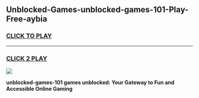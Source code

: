 
## Unblocked-Games-unblocked-games-101-Play-Free-aybia
<h3>
<a href="https://premium76.site?title=unblocked-games-101&ref=17A">CLICK TO PLAY</a></h3>
<hr>

<h3>
<a href="https://premium76.site?title=unblocked-games-101&ref=17A">CLICK 2 PLAY</a>
  
</h3>

<a href="https://premium76.site?title=unblocked-games-101&ref=17A"><img src="https://clearcache.store/games.png"></a>


**unblocked-games-101 games unblocked: Your Gateway to Fun and Accessible Online Gaming**
